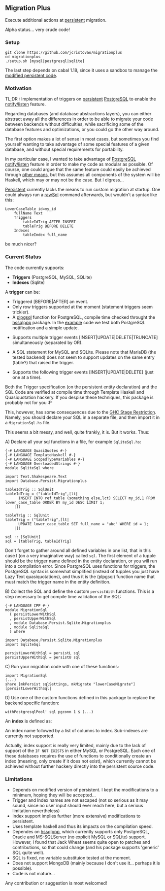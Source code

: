 ## Migration Plus ##

Execute additional actions at [persistent](https://github.com/yesodweb/persistent) migration.

Alpha status... very crude code!

### Setup ###

    git clone https://github.com/jcristovao/migrationplus
    cd migrationplus
    ./setup.sh [mysql|postgresql|sqlite]

The last step depends on cabal 1.18, since it uses a sandbox to manage the [modified persistent code](https://github.com/jcristovao/persistent/tree/extraPGSQL).

### Motivation ###

TL;DR : Implementation of triggers on [persistent](https://github.com/yesodweb/persistent) [PostgreSQL](http://hackage.haskell.org/package/persistent-postgresql) to enable the [notify/listen](http://www.postgresql.org/docs/9.3/static/sql-notify.html) feature.

Regarding databases (and database abstractions layers), you can either abstract away all the differences in order to be able to migrate your code between backends without difficulties, while sacrificing some of the database features and optimizations, or you could go the other way around.

The first option makes a lot of sense in most cases, but sometimes you find yourself wanting to take advantage of some special features of a given database, and without special requirements for portability.

In my particular case, I wanted to take advantage of [PostgreSQL](http://www.postgresql.org/) [notify/listen](http://www.postgresql.org/docs/9.3/static/sql-notify.html) feature in order to make my code as modular as possible. Of course, one could argue that the same feature could easily be achieved through [other means](http://hackage.haskell.org/package/network-transport), but this assumes all components of the system will be Haskell, which may or may not be the case. But I digress... 

[Persistent](https://github.com/yesodweb/persistent) currently lacks the means to run custom migration at startup. One could always run a [rawSql](http://hackage.haskell.org/package/persistent-1.2.3.0/docs/Database-Persist-Sql.html#v:rawSql) command afterwards, but wouldn't a syntax like this:

    LowerCaseTable id=my_id
        fullName Text
        Triggers
            tableIdTrig AFTER INSERT
            tableTrig BEFORE DELETE
        Indexes
            tableIndex full_name

be much nicer?

### Current Status ###

The code currently supports:

* **Triggers** (PostgreSQL, MySQL, SQLite)
* **Indexes** (Sqlite)

A **trigger** can be:

* Triggered [BEFORE|AFTER] an event.
* Only row triggers supported at the moment (statement triggers seem trickier).
* A [plpgsql](http://www.postgresql.org/docs/9.3/static/plpgsql.html) function for PostgreSQL, compile time checked throught the [hssqlppp](http://jakewheat.github.io/hssqlppp/) package. In the [example](https://github.com/jcristovao/migrationplus/blob/master/test/PgsqlSql.hs) code we test both PostgreSQL notification and a simple update.
 + Supports multiple trigger events \[INSERT|UPDATE|DELETE|TRUNCATE\] simultaneously (separated by OR).
* A SQL statement for MySQL and SQLite. Please note that MariaDB (the tested backend) does not seem to support updates on the same entry (table?) that raised the trigger.
 + Supports the following trigger events \[INSERT|UPDATE|DELETE\] (just one at a time).

Both the Trigger specification (on the persistent entity declaration) and the SQL Code are verified at compile time through Template Haskell and Quasiquotation hackery. If you despise these techniques, this package is probably not for you :P

This, however, has some consequences due to the [GHC Stage Restriction](http://stackoverflow.com/questions/18913078/can-a-quasiquoter-use-variables-defined-in-the-same-file-it-is-called). Namely, you should declare your SQL in a separate file, and then import it in a `MigrationSql.hs` file.

This seems a bit messy, and well, quite frankly, it is. But it works. Thus:

A) Declare all your sql functions in a file, for example `SqliteSql.hs`:

    {-# LANGUAGE QuasiQuotes #-}
    {-# LANGUAGE TemplateHaskell #-}
    {-# LANGUAGE ScopedTypeVariables #-}
    {-# LANGUAGE OverloadedStrings #-}
    module SqliteSql where
    
    import Text.Shakespeare.Text
    import Database.Persist.Migrationplus
    
    tableIdTrig :: SqlUnit
    tableIdTrig = ("tableIdTrig",[lt|
          INSERT INTO ref_table (something_else,lct) SELECT my_id,1 FROM lower_case_table ORDER BY my_id DESC LIMIT 1;
        |])
    
    tableTrig :: SqlUnit
    tableTrig = ("tableTrig",[lt|
          UPDATE lower_case_table SET full_name = "abc" WHERE id = 1;
        |])
    
    sql :: [SqlUnit]
    sql = [tableTrig, tableIdTrig]
    
Don't forget to gather around all defined variables in one list, that in this case I (on a very imaginative way) called `sql`. 
The first element of a tupple should be the trigger name defined in the entity declaration, or you will run into a compilation error.
 Since PostgreSQL uses functions for triggers, the PostgreSQL syntax is somewhat simplified (instead of tupples you just have Lazy Text quasiquotations),
 and thus it is the (plpgsql) function name that must match the trigger name in the entity definition.

B) Collect the SQL and define the custom `persistWith` functions. This is a step necessary to get compile time validation of the SQL:

    {-# LANGUAGE CPP #-}
    module MigrationSql
      ( persistLowerWithSql
      , persistUpperWithSql
      , module Database.Persist.Sqlite.Migrationplus
      , module SqliteSql
      ) where
    
    import Database.Persist.Sqlite.Migrationplus
    import SqliteSql
    
    persistLowerWithSql = persistL sql
    persistUpperWithSql = persistU sql

C) Run your migration code with one of these functions:

    import MigrationSql
    (...)
    share [mkPersist sqlSettings, mkMigrate "lowerCaseMigrate"] [persistLowerWithSql|
    
D) Use one of the custom functions defined in this package to replace the backend specific function:

    withPostgresqlPool' sql pgconn 1 $ (...)

An **index** is defined as:

An index name followed by a list of columns to index. Sub-indexes are currently not supported.

Actually, index support is really very limited, mainly due to the lack of support of the `IF NOT EXISTS` in either MySQL or PostgreSQL.
Each one of these databases requires the use of functions to conditionally create an index (meaning, only create if it does not exist),
which currently cannot be achieved without further hackery directly into the persistent source code.

### Limitations ###

* Depends on modified version of persistent. I kept the modifications to a minimum, hoping they will be accepted...
* Trigger and Index names are not escaped (not so serious as it may sound, since no user input should ever reach here, but a serious limitation nevertheless)
* Index support implies further (more extensive) modifications to persistent.
* Uses template haskell and thus its impacts on the compilation speed.
* Dependes on [hssqlppp](http://jakewheat.github.io/hssqlppp/), which currently supports only PostgreSQL, Oracle and MS-SQLServer (no explicit MySQL or SQLite) support. However, I found that Jack Wheat seems quite open to patches and contributions, so that could change (and his package supports 'generic' SQL quite well).
* SQL is fixed, no variable substituion tested at the moment.
* Does not support MongoDB (mainly because I don't use it... perhaps it is possible).
* Code is not mature...

Any contribution or suggestion is most welcomed!
